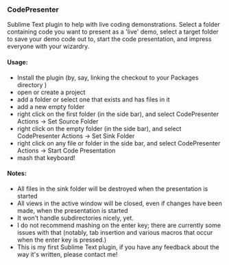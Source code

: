 ### CodePresenter

Sublime Text plugin to help with live coding demonstrations. Select a folder 
containing code you want to present as a 'live' demo, select a target folder to
save your demo code out to, start the code presentation, and impress everyone
with your wizardry.

#### Usage:

  * Install the plugin (by, say, linking the checkout to your Packages directory )
  * open or create a project
  * add a folder or select one that exists and has files in it
  * add a new empty folder
  * right click on the first folder (in the side bar), and select
        CodePresenter Actions -> Set Source Folder
  * right click on the empty folder (in the side bar), and select
        CodePresenter Actions -> Set Sink Folder
  * right click on any file or folder in the side bar, and select
        CodePresenter Actions -> Start Code Presentation
  * mash that keyboard!

#### Notes:

  * All files in the sink folder will be destroyed when the presentation is started
  * All views in the active window will be closed, even if changes have been made, when the presentation is started
  * It won't handle subdirectories nicely, yet.
  * I do not recommend mashing on the enter key; there are currently some issues with that (notably, tab insertion and various macros that occur when the enter key is pressed.)
  * This is my first Sublime Text plugin, if you have any feedback about the way it's written, please contact me!
